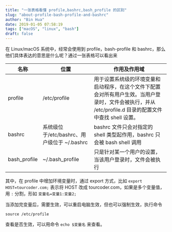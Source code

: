 ```yaml
---
title: "一张表格看懂 profile,bashrc,bash_profile 的区别"
slug: "about-profile-bash-profile-and-bashrc"
author: "Bin Hua"
date: 2019-01-05 07:58:19
tags: ["macOS", "linux", "bash"]
draft: false
---
```


在 Linux/macOS 系统中，经常会使用到 profile，bash-profile 和 bashrc，那么他们具体表达的意思是什么呢？通过一张表格可以看出来

|名称|位置|作用及作用域|
|---|---|---|
|profile|/etc/profile|用于设置系统级的环境变量和启动程序，在这个文件下配置会对所有用户生效。当用户登录时，文件会被执行，并从 /etc/profile.d 目录的配置文件中查找 shell 设置。|
|bashrc|系统级位于/etc/bashrc、用户级位于 ~/.bashrc| bashrc 文件只会对指定的 shell 类型起作用，bashrc 只会被 bash shell 调用|
|bash_profile|~/.bash_profile|只是针对某一个用户的设置，当该用户登录时，文件会被执行|

其中，在 profile 中增加环境变量时，通过 export 方式，比如 `export HOST=tourcoder.com;` 表示将 HOST 改成 tourcoder.com，如果是多个变量值，用 `:` 分割，形如 `变量名=变量1:变量2;`

当添加完变量后，需要生效，可以重启电脑生效，但也可以强制生效，执行命令

```
source /etc/profile
```

查看是否生效，可以用命令 `echo $变量名` 来查看。